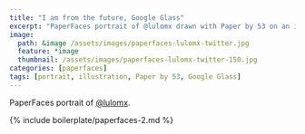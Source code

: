 ```yaml
---
title: "I am from the future, Google Glass"
excerpt: "PaperFaces portrait of @lulomx drawn with Paper by 53 on an iPad."
image: 
  path: &image /assets/images/paperfaces-lulomx-twitter.jpg 
  feature: *image
  thumbnail: /assets/images/paperfaces-lulomx-twitter-150.jpg
categories: [paperfaces]
tags: [portrait, illustration, Paper by 53, Google Glass]
---
```


PaperFaces portrait of [@lulomx](https://twitter.com/lulomx).

{% include boilerplate/paperfaces-2.md %}
